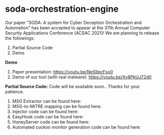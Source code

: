 # soda-orchestration-engine

Our paper "SODA: A system for Cyber Deception Orchestration and Automation" has been accepted to appear at the 37th Annual Computer Security Applications Conference (ACSAC 2021)!
We are planning to release the followings:
1. Partial Source Code
2. Demo

**Demo**
1. Paper presentation: https://youtu.be/NeSIIpcFso0
2. Demo of our tool (with real malware): https://youtu.be/Xv8PkUJ72d0
 
**Partial Source Code:**
Code will be available soon.. Thanks for your patience.
1. MSG Extractor can be found here:
2. MSG-to-MITRE mapping can be found here:
3. Injector code can be found here:
4. EasyHook code can be found here:
5. HoneyServer code can be found here: 
6. Automated cuckoo monitor generation code can be found here: 
